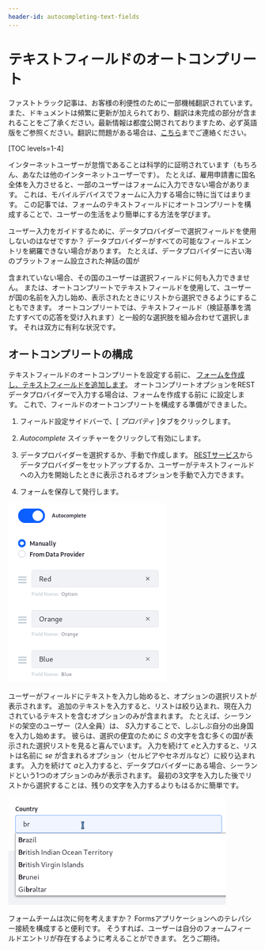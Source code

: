 ```yaml
---
header-id: autocompleting-text-fields
---
```


# テキストフィールドのオートコンプリート

<p class="alert alert-info"><span class="wysiwyg-color-blue120">ファストトラック記事は、お客様の利便性のために一部機械翻訳されています。また、ドキュメントは頻繁に更新が加えられており、翻訳は未完成の部分が含まれることをご了承ください。最新情報は都度公開されておりますため、必ず英語版をご参照ください。翻訳に問題がある場合は、<a href="mailto:support-content-jp@liferay.com">こちら</a>までご連絡ください。</span></p>

[TOC levels=1-4]

インターネットユーザーが怠惰であることは科学的に証明されています（もちろん、あなたは他のインターネットユーザーです）。 たとえば、雇用申請書に国名全体を入力させると、一部のユーザーはフォームに入力できない場合があります。 これは、モバイルデバイスでフォームに入力する場合に特に当てはまります。 この記事では、フォームのテキストフィールドにオートコンプリートを構成することで、ユーザーの生活をより簡単にする方法を学びます。

ユーザー入力をガイドするために、データプロバイダーで選択フィールドを使用しないのはなぜですか？ データプロバイダーがすべての可能なフィールドエントリを網羅できない場合があります。 たとえば、データプロバイダーに古い海のプラットフォーム</a>設立された神話の国が

含まれていない場合、その国のユーザーは選択フィールドに何も入力できません。 または、オートコンプリートでテキストフィールドを使用して、ユーザーが国の名前を入力し始め、表示されたときにリストから選択できるようにすることもできます。 オートコンプリートでは、テキストフィールド（検証基準を満たすすべての応答を受け入れます）と一般的な選択肢を組み合わせて選択します。 それは双方に有利な状況です。</p> 



## オートコンプリートの構成

テキストフィールドのオートコンプリートを設定する前に、 [フォームを作成し、テキストフィールドを追加します](/docs/7-1/user/-/knowledge_base/u/creating-and-managing-forms)。 オートコンプリートオプションをRESTデータプロバイダーで入力する場合は、フォームを作成する前に [](/docs/7-1/user/-/knowledge_base/u/data-providers) に設定します。 これで、フィールドのオートコンプリートを構成する準備ができました。

1.  フィールド設定サイドバーで、[ *プロパティ* ]タブをクリックします。

2.  *Autocomplete* スイッチャーをクリックして有効にします。

3.  データプロバイダーを選択するか、手動で作成します。 [RESTサービス](/docs/7-1/user/-/knowledge_base/u/data-providers)からデータプロバイダーをセットアップするか、ユーザーがテキストフィールドへの入力を開始したときに表示されるオプションを手動で入力できます。

4.  フォームを保存して発行します。

![図1：手動データプロバイダーを構成して、ユーザーが選択できるオプションを指定できます。](../../images/forms-autocomplete-manually.png)

ユーザーがフィールドにテキストを入力し始めると、オプションの選択リストが表示されます。 追加のテキストを入力すると、リストは絞り込まれ、現在入力されているテキストを含むオプションのみが含まれます。 たとえば、シーランドの架空のユーザー（2人全員）は、 *S*入力することで、しぶしぶ自分の出身国を入力し始めます。 彼らは、選択の便宜のために *S* の文字を含む多くの国が表示された選択リストを見ると喜んでいます。 入力を続けて *e*と入力すると、リストは名前に *se* が含まれるオプション（セルビアやセネガルなど）に絞り込まれます。 入力を続けて *a*と入力すると、データプロバイダーにある場合、シーランドという1つのオプションのみが表示されます。 最初の3文字を入力した後でリストから選択することは、残りの文字を入力するよりもはるかに簡単です。

![図2：オートコンプリートでフィールドに入力すると、構成されたデータプロバイダーからの選択リストがユーザーに表示されます。 表示された結果は、ユーザーが入力したテキストを含む選択のみを含むようにフィルタリングされます。](../../images/forms-autocomplete-filtering.png)

フォームチームは次に何を考えますか？ Formsアプリケーションへのテレパシー接続を構成すると便利です。 そうすれば、ユーザーは自分のフォームフィールドエントリが存在するように考えることができます。 乞うご期待。
